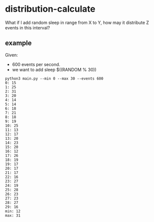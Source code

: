 # distribution-calculate
What if I add random sleep in range from X to Y, how may it distribute Z events in this interval?

## example

Given:

- 600 events per second.
- we want to add sleep $((RANDOM % 30))

``` shell
python3 main.py --min 0 --max 30 --events 600
0: 15
1: 25
2: 31
3: 20
4: 14
5: 14
6: 18
7: 21
8: 18
9: 19
10: 25
11: 13
12: 17
13: 20
14: 23
15: 20
16: 12
17: 26
18: 19
19: 17
20: 17
21: 17
22: 16
23: 27
24: 19
25: 28
26: 23
27: 23
28: 27
29: 16
min: 12
max: 31
```
